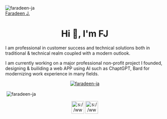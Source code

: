<div align="cente">

  <img src="https://komarev.com/ghpvc/?username=faradeen-ja&label=Profile%20views&color=0e75b6&style=flat" alt="faradeen-ja" /> 

<div class="badge-base LI-profile-badge" data-locale="en_US" data-size="medium" data-theme="dark" data-type="VERTICAL" data-vanity="faradeen" data-version="v1"><a class="badge-base__link LI-simple-link" href="https://www.linkedin.com/in/faradeen?trk=profile-badge">Faradeen J.</a></div>
              

<div align="cente">
  
<h1 align="center">Hi 👋, I'm FJ</h1>
<p>I am professional in customer success and technical solutions both in traditional & technical realm coupled with a modern outlook.</p>
<p>I am currently working on a major professional non-profit project I founded, designing & builiding a web APP using AI such as ChaptGPT, Bard for modernizing work experience in many fields.</p>



<p align="center"> <a href="https://github.com/ryo-ma/github-profile-trophy"><img src="https://github-profile-trophy.vercel.app/?username=faradeen-ja" alt="faradeen-ja" /></a> </p>





<p>&nbsp;<img align="center" src="https://github-readme-stats.vercel.app/api?username=faradeen-ja&show_icons=true&locale=en" alt="faradeen-ja" /></p>

  
  </div>
  
  
  
<div align="center">
<p align="center">
<a href="https://linkedin.com/in/s://www.linkedin.com/in/faradeen/" target="blank"><img align="center" src="https://cdn-icons-png.flaticon.com/512/10124/10124084.png" alt="s://www.linkedin.com/in/faradeen/" height="40" width="40" /></a>
  <a href="https://linkedin.com/in/s://www.linkedin.com/in/faradeen/" target="blank"><img align="center" src="https://cdn-icons-png.flaticon.com/512/9990/9990752.png" alt="s://www.linkedin.com/in/faradeen/" height="40" width="40" /></a>
</p>
  </div>
